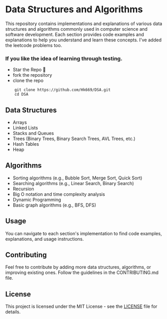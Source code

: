 # Data Structures and Algorithms

This repository contains implementations and explanations of various data structures and algorithms commonly used in computer science and software development. Each section provides code examples and explanations to help you understand and learn these concepts. I've added the leetcode problems too.


### If you like the idea of learning through testing.

- Star the Repo 🌟 
- fork the repository
- clone the repo
```
    git clone https://github.com/Hk669/DSA.git
    cd DSA
```

## Data Structures

- Arrays
- Linked Lists
- Stacks and Queues
- Trees (Binary Trees, Binary Search Trees, AVL Trees, etc.)
- Hash Tables
- Heap

## Algorithms

- Sorting algorithms (e.g., Bubble Sort, Merge Sort, Quick Sort)
- Searching algorithms (e.g., Linear Search, Binary Search)
- Recursion
- Big O notation and time complexity analysis
- Dynamic Programming
- Basic graph algorithms (e.g., BFS, DFS)


## Usage
You can navigate to each section's implementation to find code examples, explanations, and usage instructions.

## Contributing
Feel free to contribute by adding more data structures, algorithms, or improving existing ones. Follow the guidelines in the CONTRIBUTING.md file.

## License
This project is licensed under the MIT License - see the [LICENSE](LICENSE) file for details.
